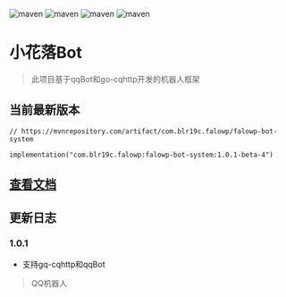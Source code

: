 ![maven](https://img.shields.io/badge/Kotlin-2.0.0-blue.svg)
![maven](https://img.shields.io/badge/Ktor-3.0.0-a.svg)
![maven](https://img.shields.io/badge/go--cqhttp-1.2.0-red)
![maven](https://img.shields.io/badge/qq-bot-red)


# 小花落Bot

> 此项目基于qqBot和go-cqhttp开发的机器人框架

## 当前最新版本

`// https://mvnrepository.com/artifact/com.blr19c.falowp/falowp-bot-system`

`implementation("com.blr19c.falowp:falowp-bot-system:1.0.1-beta-4")`

## [查看文档](https://falowp.blr19c.com)

## 更新日志

### 1.0.1

* 支持gq-cqhttp和qqBot


> QQ机器人
